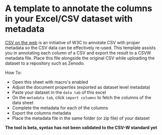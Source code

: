 # A template to annotate the columns in your Excel/CSV dataset with metadata

[CSV on the web](https://www.w3.org/TR/tabular-data-primer/) is an initiative of W3C to annotate CSV with proper metadata so the CSV 
data can be effectively re-used. This template assists you in annotating each column of a CSV and export the result to a CSVW metadata 
file. Place this file alongside the original CSV while uploading the dataset to a repository such as Zenodo. 

How To:
- Open this sheet with macro's enabled
- Adjust the document properties (exported as dataset level metadata)
- Paste your dataset in the `data tab` of this excel
- On the `metadata tab`, click `import columns` to fetch the columns of the data sheet
- Complete the metadata for each of the columns
- Export the columns metadata
- Place the metadata file in the same folder (or zip file) of your dataset 

**The tool is beta, syntax has not been validated to the CSV-W standard yet**